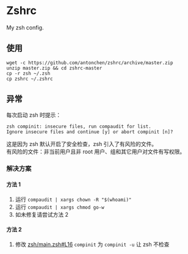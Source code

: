 # Zshrc
My zsh config.

## 使用

```
wget -c https://github.com/antonchen/zshrc/archive/master.zip
unzip master.zip && cd zshrc-master
cp -r zsh ~/.zsh
cp zshrc ~/.zshrc
```

## 异常

每次启动 zsh 时提示：

```
zsh compinit: insecure files, run compaudit for list.
Ignore insecure files and continue [y] or abort compinit [n]?
```
这是因为 zsh 默认开启了安全检查，zsh 引入了有风险的文件。  
有风险的文件：非当前用户且非 root 用户、组和其它用户对文件有写权限。

### 解决方案

#### 方法 1
1. 运行 `compaudit | xargs chown -R "$(whoami)"`
2. 运行 `compaudit | xargs chmod go-w`
3. 如未修复请尝试方法 2
#### 方法 2
1. 修改 [zsh/main.zsh#L16](https://github.com/antonchen/zshrc/blob/master/zsh/main.zsh#L16) `compinit` 为 `compinit -u` 让 zsh 不检查
